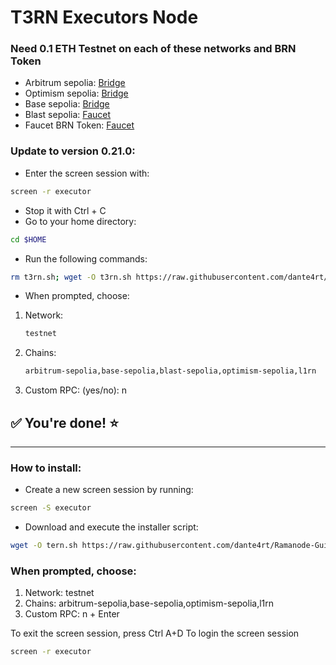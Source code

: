# T3RN Executors Node 
### Need 0.1 ETH Testnet on each of these networks and BRN Token
- Arbitrum sepolia:
[Bridge](https://bridge.arbitrum.io/?destinationChain=arbitrum-sepolia&sourceChain=sepolia)
- Optimism sepolia:
[Bridge](https://superbridge.app/op-sepolia)
- Base sepolia:
[Bridge](https://superbridge.app/base-sepolia)
- Blast sepolia:
[Faucet](https://blastapi.io/faucets/blastl2-testnet)
- Faucet BRN Token:
[Faucet](https://faucet.brn.t3rn.io/)
### Update to version 0.21.0:
- Enter the screen session with:
```Bash
screen -r executor
```
- Stop it with Ctrl + C
- Go to your home directory:
```Bash
cd $HOME
```
- Run the following commands:
```Bash
rm t3rn.sh; wget -O t3rn.sh https://raw.githubusercontent.com/dante4rt/Ramanode-Guides/main/T3rn/install.sh && chmod +x t3rn.sh && ./t3rn.sh
```
- When prompted, choose:
1. Network:
   ```Bash
   testnet
   ```
3. Chains:
   ```Bash
   arbitrum-sepolia,base-sepolia,blast-sepolia,optimism-sepolia,l1rn
   ```
5. Custom RPC: (yes/no): n
## ✅ You're done! ⭐️
----------------------------------------------------------------------------------------------------

### How to install:
- Create a new screen session by running:
```Bash
screen -S executor
```
- Download and execute the installer script:
```Bash
wget -O tern.sh https://raw.githubusercontent.com/dante4rt/Ramanode-Guides/main/T3rn/install.sh && chmod +x tern.sh && ./tern.sh
```
### When prompted, choose:
1. Network: testnet
2. Chains: arbitrum-sepolia,base-sepolia,optimism-sepolia,l1rn
3. Custom RPC: n + Enter

To exit the screen session, press Ctrl A+D
To login the screen session
```Bash
screen -r executor
```



